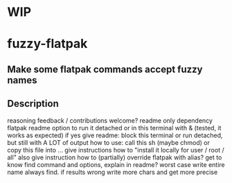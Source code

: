 # WIP

# fuzzy-flatpak

## Make some flatpak commands accept fuzzy names

## Description

reasoning
feedback / contributions welcome?
readme only dependency flatpak
readme option to run it detached or in this terminal with & (tested, it works as expected)
if yes give readme: block this terminal or run detached, but still with A LOT of output
how to use: call this sh (maybe chmod) or copy this file into ...
give instructions how to "install it locally for user / root / all"
also give instruction how to (partially) override flatpak with alias?
get to know find command and options, explain in readme?
worst case write entire name always find. if results wrong write more chars and get more precise

